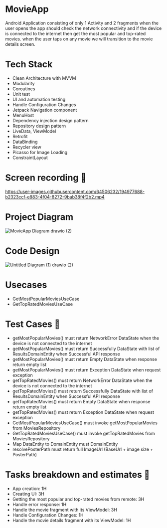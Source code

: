 # MovieApp
Android Application consisting of only 1 Activity and 2 fragments when the user opens the app should check the network connectivity and if the device is connected to the internet then get the most popular and top-rated movies. when the user taps on any movie we will transition to the movie details screen.
# Tech Stack
- Clean Architecture with MVVM
- Modularity
- Coroutines
- Unit test
- UI and automation testing
- Handle Configuration Changes
- Jetpack Navigation component
- MenuHost
- Dependency injection design pattern
- Repository design pattern
- LiveData, ViewModel
- Retrofit
- DataBinding
- Recycler view
- Picasso for Image Loading
- ConstraintLayout
# Screen recording 📸
https://user-images.githubusercontent.com/64506232/194977688-b2323ccf-e883-4f04-8272-9bab38f4f2b2.mp4
# Project Diagram
![MovieApp Diagram drawio (2)](https://user-images.githubusercontent.com/64506232/194974977-beaf5326-f48a-4bb4-893b-a8f71ddb9397.png)
# Code Design
![Untitled Diagram (1) drawio (2)](https://user-images.githubusercontent.com/64506232/194975216-11c6b5e9-b483-4fa4-9ddc-52ac2c431eb5.png)
# Usecases
- GetMostPopularMoviesUseCase
- GetTopRatedMoviesUseCase
# Test Cases 🧪
- getMostPopularMovies() must return NetworkError DataState when the device is not connected to the internet
- getMostPopularMovies() must return Successfully DataState with list of ResultsDomainEntity when Successful API response
- getMostPopularMovies() must return Empty DataState when response return empty list
- getMostPopularMovies() must return Exception DataState when request exception
- getTopRatedMovies() must return NetworkError DataState when the device is not connected to the internet
- getTopRatedMovies() must return Successfully DataState with list of ResultsDomainEntity when Successful API response
- getTopRatedMovies() must return Empty DataState when response return empty list
- getTopRatedMovies() must return Exception DataState when request exception
- GetMostPopularMoviesUseCase() must invoke getMostPopularMovies from MoviesRepository
- GetTopRatedMoviesUseCase() must invoke getTopRatedMovies from MoviesRepository
- Map DataEntity to DomainEntity must DomainEntity
- resolvePosterPath must return full ImageUrl (BaseUrl + image size + PosterPath)
# Tasks breakdown and estimates 📝
- App creation: 1H
- Creating UI: 3H 
- Getting the most popular and top-rated movies from remote: 3H
- Handle error response: 1H
- Handle the movie fragment with its ViewModel: 3H
- Handle Configuration Changes: 1H
- Handle the movie details fragment with its ViewModel: 1H
